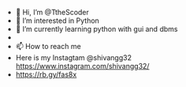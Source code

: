 - 👋 Hi, I’m @TtheScoder
- 👀 I’m interested in Python
- 🌱 I’m currently learning python with gui and dbms
-
- 📫 How to reach me
- Here is my Instagtam @shivangg32 https://www.instagram.com/shivangg32/
- https://rb.gy/fas8x

<!---
TtheScoder/TtheScoder is a ✨ special ✨ repository because its `README.md` (this file) appears on your GitHub profile.
You can click the Preview link to take a look at your changes.
--->
